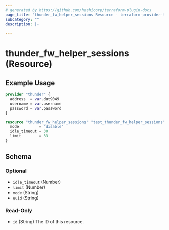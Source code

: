 ```yaml
---
# generated by https://github.com/hashicorp/terraform-plugin-docs
page_title: "thunder_fw_helper_sessions Resource - terraform-provider-thunder"
subcategory: ""
description: |-
  
---
```


# thunder_fw_helper_sessions (Resource)



## Example Usage

```terraform
provider "thunder" {
  address  = var.dut9049
  username = var.username
  password = var.password
}

resource "thunder_fw_helper_sessions" "test_thunder_fw_helper_sessions" {
  mode         = "disable"
  idle_timeout = 30
  limit        = 33
}
```

<!-- schema generated by tfplugindocs -->
## Schema

### Optional

- `idle_timeout` (Number)
- `limit` (Number)
- `mode` (String)
- `uuid` (String)

### Read-Only

- `id` (String) The ID of this resource.


